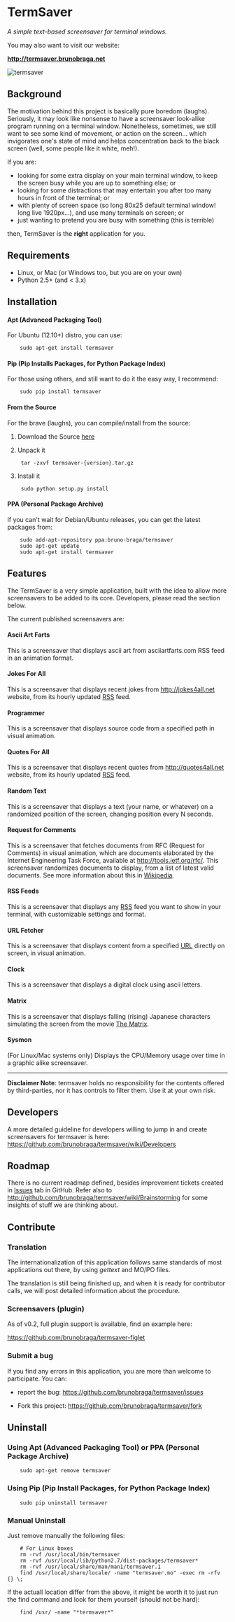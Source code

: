 <!-- 
###############################################################################
#
# file:     README.md
#
# Purpose:  holds basic information about termsaver application, 
#           in markdown format for GitHub.
#
# Note:     This file is part of Termsaver application, and should not be used
#           or executed separately.
#
###############################################################################
#
# Copyright 2012 Termsaver
#
# Licensed under the Apache License, Version 2.0 (the "License"); you may
# not use this file except in compliance with the License. You may obtain
# a copy of the License at
#
#     http://www.apache.org/licenses/LICENSE-2.0
#
# Unless required by applicable law or agreed to in writing, software
# distributed under the License is distributed on an "AS IS" BASIS, WITHOUT
# WARRANTIES OR CONDITIONS OF ANY KIND, either express or implied. See the
# License for the specific language governing permissions and limitations
# under the License.
#
###############################################################################
-->

TermSaver
=========

*A simple text-based screensaver for terminal windows.*

You may also want to visit our website: 

**<http://termsaver.brunobraga.net>**

![termsaver](https://github.com/brunobraga/termsaver/raw/master/extras/termsaver-main_medium.jpeg)


Background
----------

The motivation behind this project is basically pure boredom (laughs). 
Seriously, it may look like nonsense to have a screensaver look-alike program
running on a terminal window. Nonetheless, sometimes, we still want to see some
kind of movement, or action on the screen... which invigorates one's state of
mind and helps concentration back to the black screen (well, some people like 
it white, meh!).

If you are:

  * looking for some extra display on your main terminal window, to keep the 
    screen busy while you are up to something else; or
  * looking for some distractions that may entertain you after too many hours
    in front of the terminal; or
  * with plenty of screen space (so long 80x25 default terminal window! long 
    live 1920px...), and use many terminals on screen; or
  * just wanting to pretend you are busy with something (this is terrible)

then, TermSaver is the **right** application for you.


Requirements
------------

  * Linux, or Mac (or Windows too, but you are on your own)
  * Python 2.5+ (and < 3.x)


Installation
------------

#### Apt (Advanced Packaging Tool)

For Ubuntu (12.10+) distro, you can use:

        sudo apt-get install termsaver


#### Pip (Pip Installs Packages, for Python Package Index)

For those using others, and still want to do it the easy way, I recommend:

        sudo pip install termsaver


#### From the Source

For the brave (laughs), you can compile/install from the source:

1. Download the Source 
[here](http://pypi.python.org/pypi/termsaver/)
2. Unpack it
     
        tar -zxvf termsaver-{version}.tar.gz

3. Install it

        sudo python setup.py install 


#### PPA (Personal Package Archive)

If you can't wait for Debian/Ubuntu releases, you can get the latest packages from:

        sudo add-apt-repository ppa:bruno-braga/termsaver
        sudo apt-get update
        sudo apt-get install termsaver


Features
--------

The TermSaver is a very simple application, built with the idea to allow more 
screensavers to be added to its core. Developers, please read the section below. 

The current published screensavers are:


#### Ascii Art Farts

This is a screensaver that displays ascii art from asciiartfarts.com 
RSS feed in an animation format. 


#### Jokes For All

This is a screensaver that displays recent jokes from <http://jokes4all.net>
website, from its hourly updated [RSS](http://en.wikipedia.org/wiki/RSS) feed.


#### Programmer

This is a screensaver that displays source code from a specified path in
visual animation.


#### Quotes For All

This is a screensaver that displays recent quotes from <http://quotes4all.net>
website, from its hourly updated [RSS](http://en.wikipedia.org/wiki/RSS) feed.


#### Random Text

This is a screensaver that displays a text (your name, or whatever) on a 
 randomized position of the screen, changing position every N seconds.


#### Request for Comments

This is a screensaver that fetches documents from RFC (Request for Comments)
in visual animation, which are documents elaborated by the  Internet 
Engineering Task Force, available at <http://tools.ietf.org/rfc/>. This 
screensaver randomizes documents to display, from a list of latest valid
documents. See more information about this in 
[Wikipedia](http://en.wikipedia.org/wiki/Request_for_Comments).


#### RSS Feeds

This is a screensaver that displays any 
[RSS](http://en.wikipedia.org/wiki/RSS) feed you want to show in your
terminal, with customizable settings and format.


#### URL Fetcher

This is a screensaver that displays content from a specified 
[URL](http://en.wikipedia.org/wiki/Uniform_resource_locator) directly
on screen, in visual animation.


#### Clock

This is a screensaver that displays a digital clock using ascii letters.


#### Matrix

This is a screensaver that displays falling (rising) Japanese characters
simulating the screen from the movie 
[The Matrix](http://en.wikipedia.org/wiki/The_Matrix).


#### Sysmon

(For Linux/Mac systems only) Displays the CPU/Memory usage over time in a graphic
alike screensaver.


 - - -

**Disclaimer Note**: termsaver holds no responsibility for the contents offered 
by third-parties, nor it has controls to filter them. Use it at your own risk.


Developers
----------

A more detailed guideline for developers willing to jump in and create 
screensavers for termsaver is here: <https://github.com/brunobraga/termsaver/wiki/Developers>


Roadmap
-------

There is no current roadmap defined, besides improvement tickets created in
[Issues](https://github.com/brunobraga/termsaver/issues) tab in GitHub.
Refer also to <http://github.com/brunobraga/termsaver/wiki/Brainstorming> for
some insights of stuff we are thinking about.

Contribute
----------

### Translation

The internationalization of this application follows same standards of most
applications out there, by using *gettext* and MO/PO files.

The translation is still being finished up, and when it is ready for 
contributor calls, we will post detailed information about the procedure.


### Screensavers (plugin)

As of v0.2, full plugin support is available, find an example here:

https://github.com/brunobraga/termsaver-figlet


### Submit a bug

If you find any errors in this application, you are more than welcome to 
participate. You can:

* report the bug: <https://github.com/brunobraga/termsaver/issues>

* Fork this project: <https://github.com/brunobraga/termsaver/fork>
    
Uninstall
----------

### Using Apt (Advanced Packaging Tool) or PPA (Personal Package Archive)

        sudo apt-get remove termsaver


### Using Pip (Pip Install Packages, for Python Package Index)

        sudo pip uninstall termsaver


### Manual Uninstall

Just remove manually the following files:

        # For Linux boxes
        rm -rvf /usr/local/bin/termsaver 
        rm -rvf /usr/local/lib/python2.7/dist-packages/termsaver* 
        rm -rvf /usr/local/share/man/man1/termsaver.1 
        find /usr/local/share/locale/ -name "termsaver.mo" -exec rm -rfv {} \; 

If the actuall location differ from the above, it might be worth it to just
run the find command and look for them yourself (should not be hard):

        find /usr/ -name "*termsaver*" 

